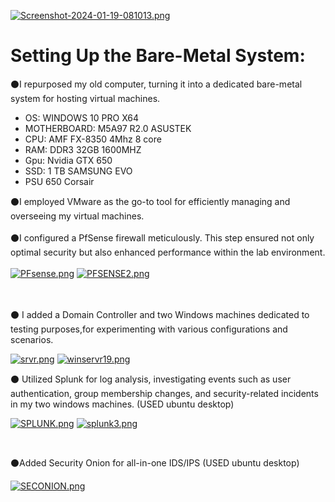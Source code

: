 [![Screenshot-2024-01-19-081013.png](https://i.postimg.cc/prbQpjmv/Screenshot-2024-01-19-081013.png)](https://postimg.cc/k6sRHBNY)

<h1>Setting Up the Bare-Metal System:</h1>

⚫I repurposed my old computer, turning it into a dedicated bare-metal system for hosting virtual machines.
- OS: WINDOWS 10 PRO X64 
- MOTHERBOARD: M5A97 R2.0 ASUSTEK
- CPU: AMF FX-8350 4Mhz 8 core
- RAM: DDR3 32GB 1600MHZ
- Gpu: Nvidia  GTX 650
- SSD: 1 TB SAMSUNG EVO 
- PSU 650 Corsair

⚫I employed VMware as the go-to tool for efficiently managing and overseeing my virtual machines.
<br>
<br>
⚫I configured a PfSense firewall meticulously. This step ensured not only optimal security but also enhanced performance within the lab environment.
<br>
<br>
[![PFsense.png](https://i.postimg.cc/m23jV677/PFsense.png)](https://postimg.cc/4mdpxPL3)
[![PFSENSE2.png](https://i.postimg.cc/5NYwXK2w/PFSENSE2.png)](https://postimg.cc/6yK7S0R3)

<br>
<br>
⚫ I added a Domain Controller and two Windows machines dedicated to testing purposes,for experimenting with various configurations and scenarios.
<br>

[![srvr.png](https://i.postimg.cc/qvYmS6ZT/srvr.png)](https://postimg.cc/9Ddtq0h8)
[![winservr19.png](https://i.postimg.cc/7PJwSQT1/winservr19.png)](https://postimg.cc/z3Nsr773)

⚫ Utilized Splunk for log analysis, investigating events such as user authentication, group membership changes, and security-related incidents in my two windows machines.
(USED ubuntu desktop)
<br>

[![SPLUNK.png](https://i.postimg.cc/pX1Sk2bp/SPLUNK.png)](https://postimg.cc/hfTMtRGB)
[![splunk3.png](https://i.postimg.cc/cCDdXV00/splunk3.png)](https://postimg.cc/fS94bqVr)

<br>

⚫Added Security Onion for all-in-one IDS/IPS (USED ubuntu desktop)

[![SECONION.png](https://i.postimg.cc/YqKcwrDZ/SECONION.png)](https://postimg.cc/fkKqcNNf)
